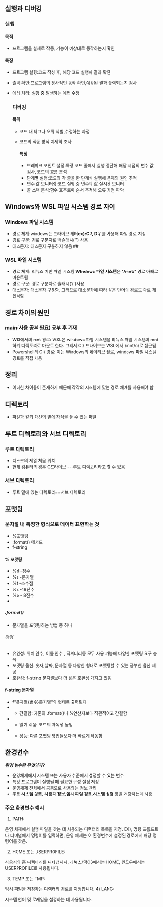## 실행과 디버깅

### 실행
#### 목적
- 프로그램을 실제로 작동, 기능이 예상대로 동작하는지 확인


#### 특징
- 프로그램 실행:코드 작성 후, 해당 코드 실행해 결과 확인
- 출력 확인:프로그램의 정사적인 동작 확인,예상된 결과 출력되는지 검사
- 에러 처리: 실행 중 발생하는 에러 수정

  ### 디버깅
  #### 목적
  - 코드 내 버그나 오류 식별,수정하는 과정
  - 코드의 작동 방식 자세히 조사
 
    #### 특징
    - 브레이크 포인트 설정:특정 코드 줄에서 실행 중단해 해당 시점의 변수 값 검사, 코드의 흐름 분석
    - 단계별 실행:코드의 각 줄을 한 단계씩 실행해 문제의 원인 추적
    - 변수 값 모니터링:코드 실행 중 변수의 값 실시간 모니터
    - 콜 스택 분석:함수 호추르이 순서 추적해 오류 지점 파악

## Windows와 WSL 파일 시스템 경로 차이
### Windows 파일 시스템
- 경로 체계:windows는 드라이브 레터**ex):C:/, D:/**  를 사용해 파일 경로 지정
- 경로 구문: 경로 구분자로 백슬래시('\') 사용
- 대소문자: 대소문자 구분하지 않음 ## 

### WSL 파일 시스템
- 경로 체계: 리눅스 기반 파일 시스템 **WIndows 파일 시스템**은 **'/mnt/'** 경로 아래로 마운트됨
- 경로 구문: 경로 구분자로 슬래시('/')사용
- 대소문자: 대소문자 구분함. 그러므로 대소문자에 따라 같은 단어의 경로도 다르 게 인식함

## 경로 차이의 원인

### main(사용 공부 필요) **공부 후 기재**

- WSl에서의 mnt 경로: WSL은 windows 파일 시스템을 리눅스 파일 시스템의 mnt 하위 디렉토리로 마운트 한다. 그래서 C:/ 드라이브는 WSL에서 /mnt/c/로 접근됨
- Powershell의 C:/ 경로: 이는 Windows의 네이티브 쉘로, windows 파일 시스템 경로를 직접 사용
  
## 정리
- 이러한 차이들이 존재하기 때문에 각각의 시스템에 맞는 경로 체계를 사용해야 함

  



## 디렉토리

- 파일과 같되 자신의 밑에 자식을 둘 수 있는 파일

## **루트 디렉토리**와 **서브 디렉토리**

### 루트 디렉토리
- 디스크의 제일 처음 위치
- 현재 컴퓨터의 경우 C드라이브 ---루트 디렉토리라고 할 수 있음

### 서브 디렉토리
- 루트 밑에 있는 디렉토리==서브 디렉토리




## 포맷팅
### 문자열 내 특정한 형식으로 데이터 표현하는 것
* %포맷팅
* .format() 메서드
* f-string

#### % 포맷팅
- %d -정수
- %s -문자열
- %f -소수점
- %x -16진수
- %o - 8진수
- 

##### .format()
- 문자열을 포맷팅하는 방법 중 하나

###### 장점
-  유연성: 위치 인수, 이름 인수 , 딕셔너리등 모두 사용 가능해 다양한 포맷팅 요구 충족
- 포맷팅 옵션: 숫자,날짜, 문자열 등 다양한 형태로 포맷팅할 수 있는 풍부한 옵션 제공
- 호환성: f-string 문자열보다 더 넓은 호환성 가지고 있음


#### f-string 문자열
* f"문자열{변수}문자열"의 형태로 출력된다
* * 간결함: 기존의 .format()나 %연산자보다 직관적이고 간결함
* * 읽기 쉬움: 코드의 가독성 높임
*  * 성능: 다른 포맷팅 방법들보다 더 빠르게 작동함


## 환경변수
***환경 변수란 무엇인가?***
- 운영체제에서 시스템 또는 사용자 수준에서 설정할 수 있는 변수
- 특정 프로그램이 실행될 때 필요한 구성 설정 저장
- 운영체제 전체에서 공통으로 사용되는 정보 관리
- 주로 **시스템 경로**, **사용자 정보**,**임시 파일 경로**,**시스템 설정** 등을 저장하는데 사용
  

### 주요 환경변수 예시
1) PATH:


운영 체제에서 실행 파일을 찾는 데 사용되는 디렉터리 목록을 지정. EX), 명령 프롬프트나 터미널에서 명령어를 입력하면, 운영 체제는 이 환경변수에 설정된 경로에서 해당 명령어를 찾음.

2) HOME 또는 USERPROFILE:


사용자의 홈 디렉터리를 나타냅니다. 리눅스/맥OS에서는 HOME, 윈도우에서는 USERPROFILE로 사용됩니다.

3) TEMP 또는 TMP:


임시 파일을 저장하는 디렉터리 경로를 지정합니다.
4) LANG:


시스템 언어 및 로케일을 설정하는 데 사용됩니다.





 

